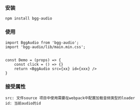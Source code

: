 ### 安装
```
npm install bgg-audio
```
### 使用
```
import BggAudio from 'bgg-audio';
import 'bgg-audio/lib/main.min.css';


const Demo = (props) => {
    const click = () => {}
    return <BggAudio src={xx} id={xxx} />
}
```
### 接受属性
```
src: 文件source 项目中使用需要在webpack中配置加载音频类型的loader
id: 当前audio的id
```